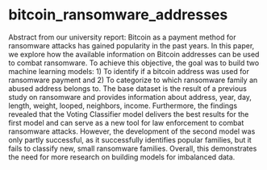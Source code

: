 # bitcoin_ransomware_addresses

Abstract from our university report:
Bitcoin as a payment method for ransomware attacks has gained popularity in the past years. In this paper, we explore how the available information on Bitcoin addresses can be used to combat ransomware.  To achieve this objective,  the goal was to build two machine learning models: 1) To identify if a bitcoin address was used for ransomware payment and 2) To categorize to which ransomware family an abused address belongs to. The base dataset is the result of a previous study on ransomware and provides information about address, year, day, length, weight, looped, neighbors, income. Furthermore, the findings revealed that the Voting Classifier model delivers the best results for the first model and can serve as a new tool for law enforcement to combat ransomware attacks. However, the development of the second model was only partly successful, as it successfully identifies popular families, but it fails to classify new, small ransomware families. Overall, this demonstrates the need for more research on building models for imbalanced data. 
